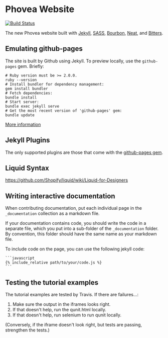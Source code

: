 # Phovea Website

[![Build Status](https://travis-ci.org/phovea/phovea.github.io.svg?branch=master)](https://travis-ci.org/phovea/phovea.github.io)

The new Phovea website built with [Jekyll](http://jekyllrb.com),
[SASS](http://www.sass-lang.com),
[Bourbon](http://bourbon.io),
[Neat](http://neat.bourbon.io),
and [Bitters](http://bitters.bourbon.io).

## Emulating github-pages

The site is built by Github using Jekyll.
To preview locally, use the `github-pages` gem. Briefly:
```
# Ruby version must be >= 2.0.0.
ruby --version
# Install bundler for dependency management:
gem install bundler
# Fetch dependencies:
bundle install
# Start server:
bundle exec jekyll serve
# Get the most recent version of 'github-pages' gem:
bundle update
```

[More information](https://help.github.com/articles/setting-up-your-github-pages-site-locally-with-jekyll/#step-2-install-jekyll-using-bundler)

## Jekyll Plugins

The only supported plugins are those that come with the [github-pages gem](https://help.github.com/articles/adding-jekyll-plugins-to-a-github-pages-site/).

## Liquid Syntax

https://github.com/Shopify/liquid/wiki/Liquid-for-Designers

## Writing interactive documentation 

When contributing documentation, put each individual page in the `_documentation` collection as a markdown file.
 
If your documentation contains code, you should write the code in a separate file, which you put into a sub-folder of the `_documentation` folder. By convention, this folder should have the same name as your markdown file. 

To include code on the page, you can use the following jekyll code: 

    ```javascript
    {% include_relative path/to/your/code.js %}
    ```

## Testing the tutorial examples

The tutorial examples are tested by Travis. If there are failures...:
1. Make sure the output in the iframes looks right.
2. If that doesn't help, run the qunit.html locally.
3. If that doesn't help, run selenium to run qunit locally.

(Conversely, if the iframe doesn't look right, but tests are passing,
strengthen the tests.)
